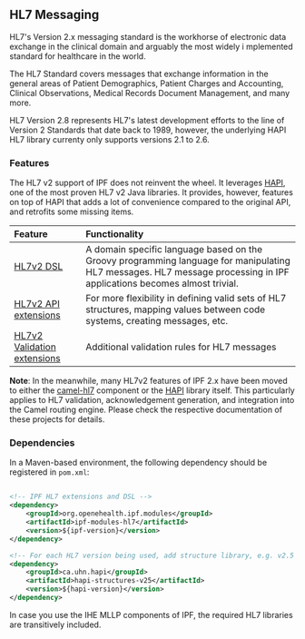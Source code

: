 ## HL7 Messaging

HL7's Version 2.x messaging standard is the workhorse of electronic data exchange in the clinical domain and arguably the most widely i
mplemented standard for healthcare in the world.

The HL7 Standard covers messages that exchange information in the general areas of Patient Demographics, Patient Charges and Accounting, Clinical Observations, Medical Records Document Management, and many more.

HL7 Version 2.8 represents HL7's latest development efforts to the line of Version 2 Standards that date back to 1989, however, the underlying HAPI HL7 library currenty only supports versions 2.1 to 2.6.


### Features

The HL7 v2 support of IPF does not reinvent the wheel. It leverages [HAPI], one of the most proven HL7 v2 Java libraries. It provides, however, features on top of HAPI that adds a lot of convenience compared to the original API, and retrofits some missing items.

| Feature                   | Functionality                           
|:--------------------------|:----------------------------------------
| [HL7v2 DSL]               | A domain specific language based on the Groovy programming language for manipulating HL7 messages. HL7 message processing in IPF applications becomes almost trivial. 
| [HL7v2 API extensions]    | For more flexibility in defining valid sets of HL7 structures, mapping values between code systems, creating messages, etc.
| [HL7v2 Validation extensions] | Additional validation rules for HL7 messages

**Note**:
In the meanwhile, many HL7v2 features of IPF 2.x have been moved to either the [camel-hl7] component or the [HAPI] library itself.
This particularly applies to HL7 validation, acknowledgement generation, and integration into the Camel routing engine.
Please check the respective documentation of these projects for details.


### Dependencies

In a Maven-based environment, the following dependency should be registered in `pom.xml`:

```xml

<!-- IPF HL7 extensions and DSL -->
<dependency>
    <groupId>org.openehealth.ipf.modules</groupId>
    <artifactId>ipf-modules-hl7</artifactId>
    <version>${ipf-version}</version>
</dependency>

<!-- For each HL7 version being used, add structure library, e.g. v2.5 -->
<dependency>
    <groupId>ca.uhn.hapi</groupId>
    <artifactId>hapi-structures-v25</artifactId>
    <version>${hapi-version}</version>
</dependency>

```

In case you use the IHE MLLP components of IPF, the required HL7 libraries are transitively included.


[HAPI]: http://hl7api.sourceforge.net
[HL7v2 DSL]: hl7v2dsl.html
[HL7v2 API extensions]: hl7v2extensions.html
[HL7v2 Validation extensions]: hl7v2validation.html
[camel-hl7]: http://camel.apache.org/hl7.html